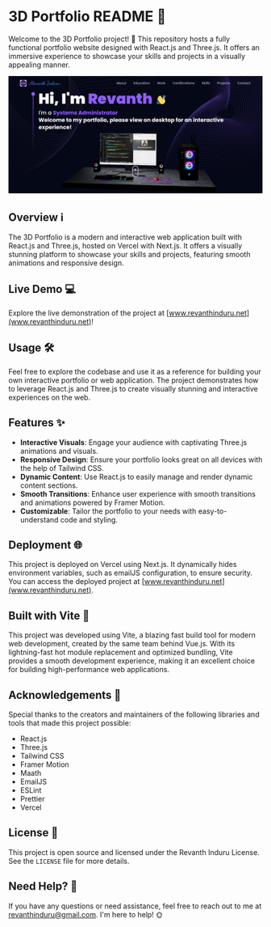 # 3D Portfolio README 🚀

Welcome to the 3D Portfolio project! 🎉 This repository hosts a fully functional portfolio website designed with React.js and Three.js. It offers an immersive experience to showcase your skills and projects in a visually appealing manner.

![3D Portfolio Landing Page](SPLASHSCREEN.png)

## Overview ℹ️

The 3D Portfolio is a modern and interactive web application built with React.js and Three.js, hosted on Vercel with Next.js. It offers a visually stunning platform to showcase your skills and projects, featuring smooth animations and responsive design.

## Live Demo 💻

Explore the live demonstration of the project at [www.revanthinduru.net](www.revanthinduru.net)!

## Usage 🛠️

Feel free to explore the codebase and use it as a reference for building your own interactive portfolio or web application. The project demonstrates how to leverage React.js and Three.js to create visually stunning and interactive experiences on the web.

## Features ✨

- **Interactive Visuals**: Engage your audience with captivating Three.js animations and visuals.
- **Responsive Design**: Ensure your portfolio looks great on all devices with the help of Tailwind CSS.
- **Dynamic Content**: Use React.js to easily manage and render dynamic content sections.
- **Smooth Transitions**: Enhance user experience with smooth transitions and animations powered by Framer Motion.
- **Customizable**: Tailor the portfolio to your needs with easy-to-understand code and styling.

## Deployment 🌐

This project is deployed on Vercel using Next.js. It dynamically hides environment variables, such as emailJS configuration, to ensure security. You can access the deployed project at [www.revanthinduru.net](www.revanthinduru.net).

## Built with Vite 🚀

This project was developed using Vite, a blazing fast build tool for modern web development, created by the same team behind Vue.js. With its lightning-fast hot module replacement and optimized bundling, Vite provides a smooth development experience, making it an excellent choice for building high-performance web applications.

## Acknowledgements 🙏

Special thanks to the creators and maintainers of the following libraries and tools that made this project possible:

- React.js
- Three.js
- Tailwind CSS
- Framer Motion
- Maath
- EmailJS
- ESLint
- Prettier
- Vercel

## License 📝

This project is open source and licensed under the Revanth Induru License. See the `LICENSE` file for more details.

## Need Help? 🤔

If you have any questions or need assistance, feel free to reach out to me at revanthinduru@gmail.com. I'm here to help! 🌞
